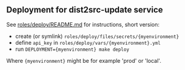## Deployment for dist2src-update service

See [roles/deploy/README.md](roles/deploy/README.md) for instructions, short version:

- create (or symlink) `roles/deploy/files/secrets/{myenvironment}`
- define `api_key` in `roles/deploy/vars/{myenvironment}.yml`
- run `DEPLOYMENT={myenvironment} make deploy`

Where `{myenvironment}` might be for example 'prod' or 'local'.
